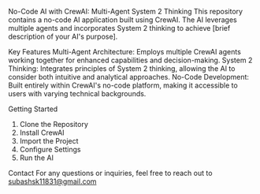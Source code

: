 No-Code AI with CrewAI: Multi-Agent System 2 Thinking
This repository contains a no-code AI application built using CrewAI. The AI leverages multiple agents and incorporates System 2 thinking to achieve [brief description of your AI's purpose].

Key Features
Multi-Agent Architecture: Employs multiple CrewAI agents working together for enhanced capabilities and decision-making.
System 2 Thinking: Integrates principles of System 2 thinking, allowing the AI to consider both intuitive and analytical approaches.
No-Code Development: Built entirely within CrewAI's no-code platform, making it accessible to users with varying technical backgrounds.

Getting Started

1. Clone the Repository
2. Install CrewAI
3. Import the Project
4. Configure Settings
5. Run the AI

Contact
For any questions or inquiries, feel free to reach out to subashsk11831@gmail.com
